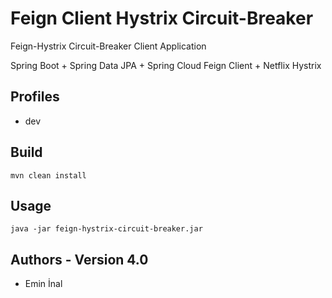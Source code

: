 # Feign Client Hystrix Circuit-Breaker

Feign-Hystrix Circuit-Breaker Client Application

Spring Boot + Spring Data JPA + Spring Cloud Feign Client + Netflix Hystrix

## Profiles
* dev

## Build
```
mvn clean install
```

## Usage
```
java -jar feign-hystrix-circuit-breaker.jar
```

## Authors - Version 4.0
* Emin İnal
